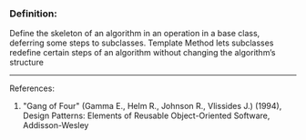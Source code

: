 ### Definition:

Define the skeleton of an algorithm in an
operation in a base class, deferring some steps to subclasses. 
Template Method lets subclasses redefine certain steps of an algorithm 
without changing the algorithm’s structure

---
References:

1. "Gang of Four" (Gamma E., Helm R., Johnson R., Vlissides J.) (1994), Design Patterns: Elements of Reusable Object-Oriented Software, Addisson-Wesley